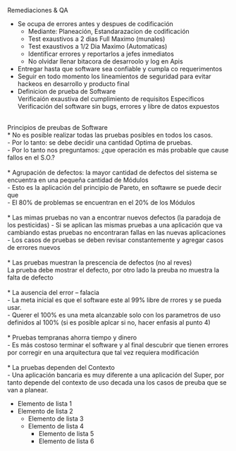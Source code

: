 Remediaciones & QA
* Se ocupa de errores antes y despues de codificación<br>
    - Mediante: Planeación, Estandarazacion de codificación<br>
    - Test exaustivos a 2 dias Full Maximo (munales)<br>
    - Test exaustivos a 1/2 Dia Maximo (Automaticas)<br>
    - Identificar errores y reportarlos a jefes inmediatos<br>
    - No olvidar llenar bitacora de desarroolo y log en Apis<br>
* Entregar hasta que software sea confiable y cumpla co requerimentos
* Seguir en todo momento los lineamientos de seguridad para evitar hackeos en desarrollo y producto final
* Definicion de prueba de Software<br>
    Verificaión exaustiva del cumplimiento de requisitos Especificos<br>
    Verificación del software sin bugs, errores y libre de datos expuestos<br>
<br>
Principios de preubas de Software<br>
* No es posible realizar todas las pruebas posibles en todos los casos.<br>
    - Por lo tanto: se debe decidir una cantidad Optima de pruebas.<br>
    - Por lo tanto nos preguntamos: ¿que operación es más probable que cause fallos en el S.O.?<br>
<br>
* Agrupación de defectos: la mayor cantidad de defectos del sistema se encuentra en una pequeña cantidad de Módulos<br>
    -  Esto es la aplicación del principio de Pareto, en softawre se puede decir que <br>
    -  El 80% de problemas se encuentran en el 20% de los Módulos<br>
<br>
* Las mimas pruebas no van a encontrar nuevos defectos (la paradoja de los pesticidas)
    -  Si se aplican las mismas pruebas a una aplicación que va cambiando estas pruebas no encontraran fallas en las nuevas aplicaciones
    -  Los casos de pruebas se deben revisar constantemente y agregar casos de errores nuevos <br>
<br>
* Las pruebas muestran la prescencia de defectos (no al reves)<br>
La prueba debe mostrar el defecto, por otro lado la preuba no muestra la falta de defecto<br>
<br>
* La ausencia del error – falacia<br>
    - La meta inicial es que el software este al 99% libre de rrores y se pueda usar. <br>
    - Querer el 100% es una meta alcanzable solo con los parametros de uso definidos al 100% (si es posible aplcar si no, hacer enfasis al punto 4)<br>
<br>
* Pruebas tempranas ahorra tiempo y dinero<br>
    -  Es más costoso terminar el software y al final descubrir que tienen errores por corregir en una arquitectura que tal vez requiera modificación<br>
<br>
* La pruebas dependen del Contexto<br>
    -  Una aplicación bancaria es muy diferente a una aplicación del Super, por tanto depende del contexto de uso decada una los casos de preuba que se van a planear.<br>


- Elemento de lista 1
- Elemento de lista 2
    - Elemento de lista 3
    - Elemento de lista 4
        - Elemento de lista 5
        - Elemento de lista 6